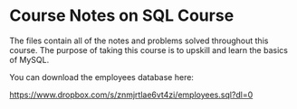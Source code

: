 # Course Notes on SQL Course

The files contain all of the notes and problems solved throughout this course. The purpose of taking this course is to upskill and learn the basics of MySQL. 

You can download the employees database here: 

https://www.dropbox.com/s/znmjrtlae6vt4zi/employees.sql?dl=0
